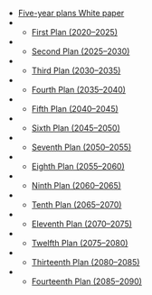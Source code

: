 * [Five-year plans White paper](docs/Fyp/)
* * [First Plan (2020–2025)](docs/Fyp/1st/)
* * [Second Plan (2025–2030)](docs/Fyp/)
* * [Third Plan (2030–2035)](docs/Fyp/)
* * [Fourth Plan (2035–2040)](docs/Fyp/)
* * [Fifth Plan (2040–2045)](docs/Fyp/)
* * [Sixth Plan (2045–2050)](docs/Fyp/)
* * [Seventh Plan (2050–2055)](docs/Fyp/)
* * [Eighth Plan (2055–2060)](docs/Fyp/)
* * [Ninth Plan (2060–2065)](docs/Fyp/)
* * [Tenth Plan (2065–2070)](docs/Fyp/)
* * [Eleventh Plan (2070–2075)](docs/Fyp/)
* * [Twelfth Plan (2075–2080)](docs/Fyp/)
* * [Thirteenth Plan (2080–2085)](docs/Fyp/)
* * [Fourteenth Plan (2085–2090)](docs/Fyp/)
